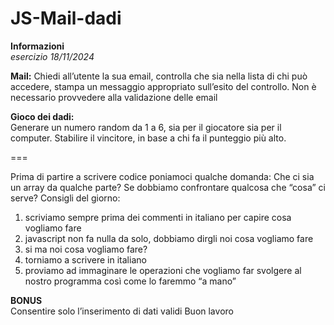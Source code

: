 # JS-Mail-dadi  

**Informazioni**  
*esercizio 18/11/2024*

**Mail:** 
Chiedi all’utente la sua email, controlla che sia nella lista di chi può accedere, stampa un messaggio appropriato sull’esito del controllo. Non è necessario provvedere alla validazione delle email  


**Gioco dei dadi:**  
Generare un numero random da 1 a 6, sia per il giocatore sia per il computer.
Stabilire il vincitore, in base a chi fa il punteggio più alto.  

===  

Prima di partire a scrivere codice poniamoci qualche domanda:
Che ci sia un array da qualche parte?
Se dobbiamo confrontare qualcosa che “cosa” ci serve?
Consigli del giorno:
1. scriviamo sempre prima dei commenti in italiano per capire cosa vogliamo fare
2. javascript non fa nulla da solo, dobbiamo dirgli noi cosa vogliamo fare
3. si ma noi cosa vogliamo fare?
4. torniamo a scrivere in italiano
5. proviamo ad immaginare le operazioni che vogliamo far svolgere al nostro programma così come lo faremmo “a mano”

**BONUS**  
Consentire solo l’inserimento di dati validi
Buon lavoro